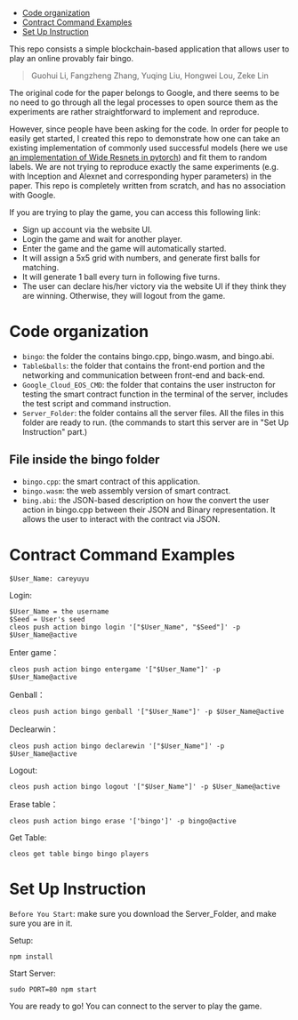 - [Code organization](#code-organization)
- [Contract Command Examples](#contract-command-examples)
- [Set Up Instruction](#set-up-instruction)

This repo consists a simple blockchain-based application that allows user to play an online provably fair bingo.

> Guohui Li, Fangzheng Zhang, Yuqing Liu, Hongwei Lou, Zeke Lin 

The original code for the paper belongs to Google, and there seems to be no need to go through all the legal processes to open source them as the experiments are rather straightforward to implement and reproduce.

However, since people have been asking for the code. In order for people to easily get started, I created this repo to demonstrate how one can take an existing implementation of commonly used successful models (here we use [an implementation of Wide Resnets in pytorch](https://github.com/xternalz/WideResNet-pytorch)) and fit them to random labels. We are not trying to reproduce exactly the same experiments (e.g. with Inception and Alexnet and corresponding hyper parameters) in the paper. This repo is completely written from scratch, and has no association with Google.

If you are trying to play the game, you can access this following link:

>

- Sign up account via the website UI.
- Login the game and wait for another player.
- Enter the game and the game will automatically started.
- It will assign a 5x5 grid with numbers, and generate first balls for matching.
- It will generate 1 ball every turn in following five turns.
- The user can declare his/her victory via the website UI if they think they are winning. Otherwise, they will logout from the game.

# Code organization

- `bingo`: the folder the contains bingo.cpp, bingo.wasm, and bingo.abi.
- `Table&balls`: the folder that contains the front-end portion and the networking and communication between front-end and back-end.
- `Google_Cloud_EOS_CMD`: the folder that contains the user instructon for testing the smart contract function in the terminal of the server, includes the test script and command instruction.
- `Server_Folder`: the folder contains all the server files. All the files in this folder are ready to run. (the commands to start this server are in "Set Up Instruction" part.)

## File inside the bingo folder

- `bingo.cpp`: the smart contract of this application.
- `bingo.wasm`: the web assembly version of smart contract.
- `bing.abi`: the JSON-based description on how the convert the user action in bingo.cpp between their JSON and Binary representation. It allows the user to interact with the contract via JSON.

# Contract Command Examples 

```
$User_Name: careyuyu
```

Login: 
```
$User_Name = the username
$Seed = User's seed
cleos push action bingo login '["$User_Name", "$Seed"]' -p $User_Name@active
```
Enter game：
```
cleos push action bingo entergame '["$User_Name"]' -p $User_Name@active
```
Genball：
```
cleos push action bingo genball '["$User_Name"]' -p $User_Name@active
```
Declearwin：
```
cleos push action bingo declarewin '["$User_Name"]' -p $User_Name@active
```
Logout:
```
cleos push action bingo logout '["$User_Name"]' -p $User_Name@active
```
Erase table：
```
cleos push action bingo erase '['bingo']' -p bingo@active
```
Get Table:
```
cleos get table bingo bingo players
```

# Set Up Instruction
`Before You Start`: make sure you download the Server_Folder, and make sure you are in it. 

Setup:
```
npm install
```
Start Server:
```
sudo PORT=80 npm start
```

You are ready to go! You can connect to the server to play the game.
